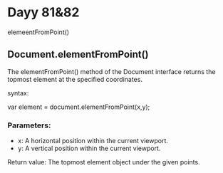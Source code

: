 # Dayy 81&82

elemeentFromPoint()

## Document.elementFromPoint()

The elementFromPoint() method of the Document interface returns the topmost element at the specified coordinates.

syntax:

var element = document.elementFromPoint(x,y);

### Parameters:
- x: A horizontal position within the current viewport.
- y: A vertical position within the current viewport.

Return value:
 The topmost element object under the given points.